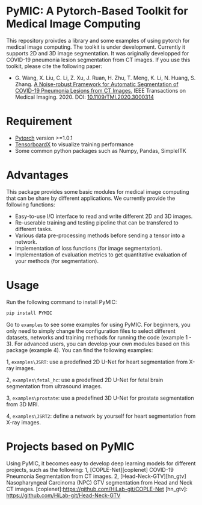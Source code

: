 # PyMIC: A Pytorch-Based Toolkit for Medical Image Computing

This repository proivdes a library and some examples of using pytorch for medical image computing. The toolkit is under development. Currently it supports 2D and 3D image segmentation. It was originally developped for COVID-19 pneumonia lesion segmentation from CT images. If you use this toolkit, please cite the following paper:

*  G. Wang, X. Liu, C. Li, Z. Xu, J. Ruan, H. Zhu, T. Meng, K. Li, N. Huang, S. Zhang. 
[A Noise-robust Framework for Automatic Segmentation of COVID-19 Pneumonia Lesions from CT Images.][tmi2020] IEEE Transactions on Medical Imaging. 2020. DOI: [10.1109/TMI.2020.3000314][tmi2020]

[tmi2020]:https://ieeexplore.ieee.org/document/9109297

# Requirement
* [Pytorch][torch_link] version >=1.0.1
* [TensorboardX][tbx_link] to visualize training performance
* Some common python packages such as Numpy, Pandas, SimpleITK

[torch_link]:https://pytorch.org/
[tbx_link]:https://github.com/lanpa/tensorboardX 

# Advantages
This package provides some basic modules for medical image computing that can be share by different applications. We currently provide the following functions:
* Easy-to-use I/O interface to read and write different 2D and 3D images.
* Re-userable training and testing pipeline that can be transfered to different tasks.
* Various data pre-processing methods before sending a tensor into a network.
* Implementation of loss functions (for image segmentation).
* Implementation of evaluation metrics to get quantitative evaluation of your methods (for segmentation). 

# Usage
Run the following command to install PyMIC:

```bash
pip install PYMIC
```

Go to `examples` to see some examples for using PyMIC. For beginners, you only need to simply change the configuration files to select different datasets, networks and training methods for running the code (example 1 - 3). For advanced users, you can develop your own modules based on this package (example 4). You can find the following examples:

1, `examples\JSRT`: use a predefined 2D U-Net for heart segmentation from X-ray images.

2, `examples\fetal_hc`: use a predefined 2D U-Net for fetal brain segmentation from ultrasound images.

3, `examples\prostate`: use a predefined 3D U-Net for prostate segmentation from 3D MRI.

4, `examples\JSRT2`: define a network by yourself for heart segmentation from X-ray images.

# Projects based on PyMIC
Using PyMIC, it becomes easy to develop deep learning models for different projects, such as the following:
1, [COPLE-Net][coplenet] COVID-19 Pneumonia Segmentation from CT images. 
2, [Head-Neck-GTV][hn_gtv] Nasopharyngeal Carcinoma (NPC) GTV segmentation from Head and Neck CT images. 
[coplenet]:https://github.com/HiLab-git/COPLE-Net
[hn_gtv]: https://github.com/HiLab-git/Head-Neck-GTV
